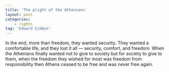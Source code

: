 ```yaml
---
title: 'The plight of the Athenians'
layout: post
categories:
    - rights
tag: 'Edward Gibbon'
---
```


In the end, more than freedom, they wanted security. They wanted a comfortable life, and they lost it all — security, comfort, and freedom. When the Athenians finally wanted not to give to society but for society to give to them, when the freedom they wished for most was freedom from responsibility then Athens ceased to be free and was never free again.